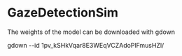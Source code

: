 # GazeDetectionSim
The weights of the model can be downloaded with gdown

gdown --id 1pv_kSHkVqar8E3WEqVCZAdoPlFmusHZl/
